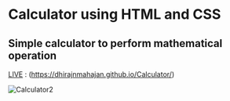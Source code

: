 # Calculator using HTML and CSS
## Simple calculator to perform mathematical operation

[LIVE](https://dhirajnmahajan.github.io/Calculator/) : (https://dhirajnmahajan.github.io/Calculator/)

![Calculator2](https://user-images.githubusercontent.com/122169637/214276335-f1a4501f-13b4-4366-bb45-1e38bad8c7ba.JPG)
